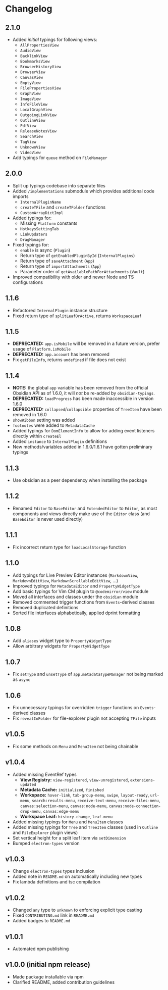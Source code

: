 # Changelog

## 2.1.0

-   Added _initial_ typings for following views:
    -   `AllPropertiesView`
    -   `AudioView`
    -   `BacklinkView`
    -   `BookmarksView`
    -   `BrowserHistoryView`
    -   `BrowserView`
    -   `CanvasView`
    -   `EmptyView`
    -   `FilePropertiesView`
    -   `GraphView`
    -   `ImageView`
    -   `InfoFileView`
    -   `LocalGraphView`
    -   `OutgoingLinkView`
    -   `OutlineView`
    -   `PdfView`
    -   `ReleaseNotesView`
    -   `SearchView`
    -   `TagView`
    -   `UnknownView`
    -   `VideoView`
-   Add typings for `queue` method on `FileManager`

## 2.0.0

-   Split up typings codebase into separate files
-   Added `/implementations` submodule which provides additional code imports
    -   `InternalPluginName`
    -   `createTFile` and `createTFolder` functions
    -   `CustomArrayDictImpl`
-   Added typings for:
    -   Missing `Platform` constants
    -   `HotkeysSettingTab`
    -   `LinkUpdaters`
    -   `DragManager`
-   Fixed typings for:
    -   `enable` is async (`Plugin`)
    -   Return type of `getEnabledPluginById` (`InternalPlugins`)
    -   Return type of `saveAttachment` (`App`)
    -   Return type of `importAttachments` (`App`)
    -   Parameter order of `getAvailablePathForAttachments` (`Vault`)
-   Improved compatibility with older and newer Node and TS configurations

## 1.1.6

-   Refactored `InternalPlugin` instance structure
-   Fixed return type of `splitLeafOrActive`, returns `WorkspaceLeaf`

## 1.1.5

-   **DEPRECATED:** `app.isMobile` will be removed in a future version, prefer usage of `Platform.isMobile`
-   **DEPRECATED:** `app.account` has been removed
-   Fix `getFileInfo`, returns `undefined` if file does not exist

## 1.1.4

-   **NOTE:** the global `app` variable has been removed from the official Obsidian API as of 1.6.0, it will _not_ be re-added by `obsidian-typings`.
-   **DEPRECATED:** `loadProgress` has been made inaccessible in version 1.6.0
-   **DEPRECATED:** `collapsed`/`collapsible` properties of `TreeItem` have been removed in 1.6.0
-   `showRibbon` setting was added
-   `footnotes` were added to `MetadataCache`
-   Added typings for `DomElementInfo` to allow for adding event listeners directly within `createEl`
-   Added `instance` to `InternalPlugin` definitions
-   New methods/variables added in 1.6.0/1.6.1 have gotten preliminary typings

## 1.1.3

-   Use obsidian as a peer dependency when installing the package

## 1.1.2

-   Renamed `Editor` to `BaseEditor` and `ExtendedEditor` to `Editor`, as most components and views directly make use of
    the `Editor` class (and `BaseEditor` is never used directly)

## 1.1.1

-   Fix incorrect return type for `loadLocalStorage` function

## 1.1.0

-   Add typings for Live Preview Editor instances (`MarkdownView`, `MarkdownEditView`, `MarkdownScrollableEditView`, ...)
-   Improved typings for `MetadataEditor` and `PropertyWidgetType`
-   Add basic typings for Vim CM plugin to `@codemirror/view` module
-   Moved all interfaces and classes under the `obsidian` module
-   Removed commented trigger functions from `Events`-derived classes
-   Removed duplicated definitions
-   Sorted file interfaces alphabetically, applied dprint formatting

## 1.0.8

-   Add `aliases` widget type to `PropertyWidgetType`
-   Allow arbitrary widgets for `PropertyWidgetType`

## 1.0.7

-   Fix `setType` and `unsetType` of `app.metadataTypeManager` not being marked as `async`

## 1.0.6

-   Fix unnecessary typings for overridden `trigger` functions on `Events`-derived classes
-   Fix `revealInFolder` for file-explorer plugin not accepting `TFile` inputs

## v1.0.5

-   Fix some methods on `Menu` and `MenuItem` not being chainable

## v1.0.4

-   Added missing EventRef types
    -   **View Registry:** `view-registered`, `view-unregistered`, `extensions-updated`
    -   **Metadata Cache:** `initialized`, `finished`
    -   **Workspace:** `hover-link`, `tab-group-menu`, `swipe`, `layout-ready`, `url-menu`, `search:results-menu`, `receive-text-menu`,
        `receive-files-menu`, `canvas:selection-menu`, `canvas:node-menu`, `canvas:node-connection-drop-menu`, `canvas:edge-menu`
    -   **Workspace Leaf:** `history-change`, `leaf-menu`
-   Added missing typings for `Menu` and `MenuItem` classes
-   Added missing typings for `Tree` and `TreeItem` classes (used in `Outline` and `FileExplorer` plugin views)
-   Set vertical height for a split leaf item via `setDimension`
-   Bumped `electron-types` version

## v1.0.3

-   Change `electron-types` types inclusion
-   Added note in `README.md` on automatically including new types
-   Fix lambda definitions and tsc compilation

## v1.0.2

-   Changed `any` type to `unknown` to enforcing explicit type casting
-   Fixed `CONTRIBUTING.md` link in `README.md`
-   Added badges to `README.md`

## v1.0.1

-   Automated npm publishing

## v1.0.0 (initial npm release)

-   Made package installable via npm
-   Clarified README, added contribution guidelines
